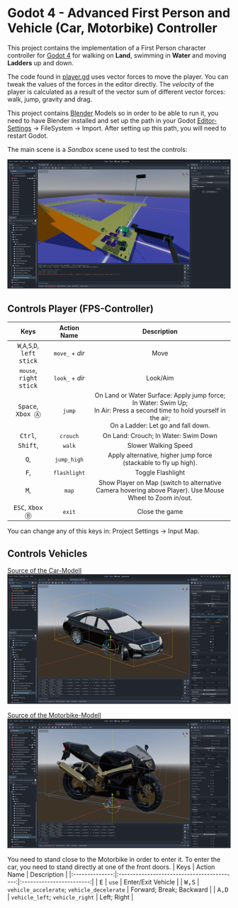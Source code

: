 # Godot 4 - Advanced First Person and Vehicle (Car, Motorbike) Controller
This project contains the implementation of a First Person character controller for [Godot 4](https://godotengine.org/) for walking on <b>Land</b>, swimming in <b>Water</b> and moving <b>Ladders</b> up and down.

The code found in [player.gd](Player/player.gd) uses vector forces to move the player. You can tweak the values of the forces in the editor directly. The _velocity_ of the player is calculated as a result of the vector sum of different vector forces: walk, jump, gravity and drag.

This project contains [Blender](https://www.blender.org/) Models so in order to be able to run it, you need to have Blender installed and set up the path in your Godot [Editor-Settings](https://www.reddit.com/r/godot/comments/11iry2w/i_dont_see_many_or_any_people_talking_about_this/) -> FileSystem -> Import. After setting up this path, you will need to restart Godot.

The main scene is a _Sandbox_ scene used to test the controls:

![EditorView](assets/screenshots/screen_sandbox.png)

## Controls Player (FPS-Controller)
| Keys | Action Name | Description |
|:------:|:-------------:|:-------------:|
| <kbd>W</kbd>,<kbd>A</kbd>,<kbd>S</kbd>,<kbd>D</kbd>, <kbd>left stick</kbd> | `move_` + _dir_ | Move |
| `mouse`, <kbd>right stick</kbd> | `look_` + _dir_ | Look/Aim |
| <kbd>Space</kbd>, <kbd>Xbox Ⓐ</kbd> | `jump` | On Land or Water Surface: Apply jump force;<br> In Water: Swim Up;<br> In Air: Press a second time to hold yourself in the air;<br> On a Ladder: Let go and fall down.|
| <kbd>Ctrl</kbd>, <kbd></kbd> | `crouch` | On Land: Crouch; In Water: Swim Down |
| <kbd>Shift</kbd>, <kbd></kbd> | `walk` | Slower Walking Speed |
| <kbd>Q</kbd>, <kbd></kbd> | `jump_high` | Apply alternative, higher jump force (stackable to fly up high). |
| <kbd>F</kbd>, <kbd></kbd> | `flashlight` | Toggle Flashlight |
| <kbd>M</kbd>, <kbd></kbd> | `map` | Show Player on Map (switch to alternative Camera hovering above Player). Use Mouse Wheel to Zoom in/out. |
| <kbd>ESC</kbd>, <kbd>Xbox Ⓑ</kbd> | `exit` | Close the game |

You can change any of this keys in: Project Settings → Input Map.

## Controls Vehicles
[Source of the Car-Modell](https://www.b3dassets.com/2021/05/29/cars-3d-model-library/)
![EditorView](assets/screenshots/screen_mercedes_s500.png)

[Source of the Motorbike-Modell](https://www.b3dassets.com/2022/09/03/blender-motorcycle-3d-model-library/)
![EditorView](assets/screenshots/screen_suzuki_streetbike.png)

You need to stand close to the Motorbike in order to enter it. To enter the car, you need to stand directly at one of the front doors.
| Keys           | Action Name                                | Description              |
|:--------------:|:------------------------------------------:|:------------------------:|
| <kbd>E</kbd>   | `use`                                      | Enter/Exit Vehicle       |
| <kbd>W,S</kbd> | `vehicle_accelerate`; `vehicle_decelerate` | Forward; Break; Backward |
| <kbd>A,D</kbd> | `vehicle_left`; `vehicle_right`            | Left; Right              |

